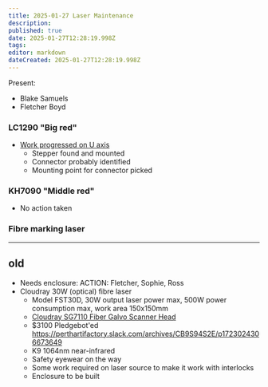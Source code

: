 ```yaml
---
title: 2025-01-27 Laser Maintenance
description: 
published: true
date: 2025-01-27T12:28:19.998Z
tags: 
editor: markdown
dateCreated: 2025-01-27T12:28:19.998Z
---
```


Present:
* Blake Samuels
* Fletcher Boyd

### LC1290 "Big red"

* [Work progressed on U axis](https://tasks.artifactory.org.au/project/lasers/us/16?kanban-status=37)
  * Stepper found and mounted
  * Connector probably identified
  * Mounting point for connector picked

### KH7090 "Middle red"

* No action taken

### Fibre marking laser

---
## old

* Needs enclosure: ACTION: Fletcher, Sophie, Ross
* Cloudray 30W (optical) fibre laser
  * Model FST30D, 30W output laser power max, 500W power consumption max, work area 150x150mm
  * [Cloudray SG7110 Fiber Galvo Scanner Head](https://www.cloudraylaser.com/products/cloudray-sg7110-fiber-galvo-scanner-head)
  * $3100 Pledgebot'ed https://perthartifactory.slack.com/archives/CB9S94S2E/p1723024306673649
  * K9 1064nm near-infrared
  * Safety eyewear on the way
  * Some work required on laser source to make it work with interlocks
  * Enclosure to be built